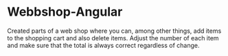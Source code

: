# Webbshop-Angular

Created parts of a web shop where you can, among other things, add items to the shopping cart and also delete items. Adjust the number of each item and make sure that the total is always correct regardless of change.
